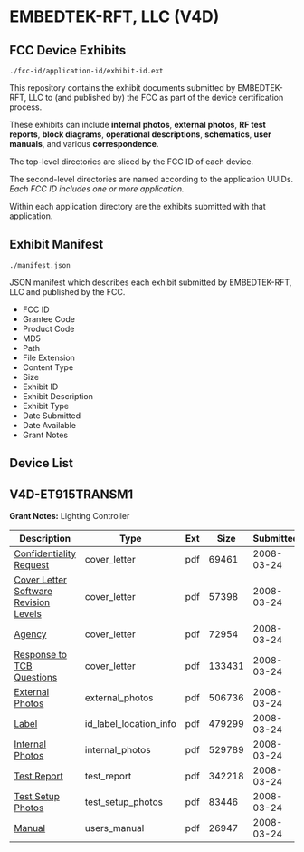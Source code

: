 # EMBEDTEK-RFT, LLC (V4D)
## FCC Device Exhibits

```
./fcc-id/application-id/exhibit-id.ext
```

This repository contains the exhibit documents submitted by EMBEDTEK-RFT, LLC to (and published by) the FCC as part of the device certification process.

These exhibits can include **internal photos**, **external photos**, **RF test reports**, **block diagrams**, **operational descriptions**, **schematics**, **user manuals**, and various **correspondence**.

The top-level directories are sliced by the FCC ID of each device.

The second-level directories are named according to the application UUIDs. *Each FCC ID includes one or more application.*

Within each application directory are the exhibits submitted with that application. 

## Exhibit Manifest

```
./manifest.json
```

JSON manifest which describes each exhibit submitted by EMBEDTEK-RFT, LLC and published by the FCC.

- FCC ID
- Grantee Code
- Product Code
- MD5
- Path
- File Extension
- Content Type
- Size
- Exhibit ID
- Exhibit Description
- Exhibit Type
- Date Submitted
- Date Available
- Grant Notes

## Device List
## V4D-ET915TRANSM1
**Grant Notes:** Lighting Controller

| Description | Type | Ext | Size | Submitted | Available |
| ----------- | ---- | --- | ---- | --------- | --------- |
| [Confidentiality Request](V4D-ET915TRANSM1/b33ec507fbe7b12897726a94957bb17a/918306.pdf) | cover_letter | pdf | 69461 | 2008-03-24 | 2008-03-24 |
| [Cover Letter  Software Revision Levels](V4D-ET915TRANSM1/b33ec507fbe7b12897726a94957bb17a/918307.pdf) | cover_letter | pdf | 57398 | 2008-03-24 | 2008-03-24 |
| [Agency](V4D-ET915TRANSM1/b33ec507fbe7b12897726a94957bb17a/918308.pdf) | cover_letter | pdf | 72954 | 2008-03-24 | 2008-03-24 |
| [Response to TCB Questions](V4D-ET915TRANSM1/b33ec507fbe7b12897726a94957bb17a/918309.pdf) | cover_letter | pdf | 133431 | 2008-03-24 | 2008-03-24 |
| [External Photos](V4D-ET915TRANSM1/b33ec507fbe7b12897726a94957bb17a/918298.pdf) | external_photos | pdf | 506736 | 2008-03-24 | 2008-03-24 |
| [Label](V4D-ET915TRANSM1/b33ec507fbe7b12897726a94957bb17a/918299.pdf) | id_label_location_info | pdf | 479299 | 2008-03-24 | 2008-03-24 |
| [Internal Photos](V4D-ET915TRANSM1/b33ec507fbe7b12897726a94957bb17a/918300.pdf) | internal_photos | pdf | 529789 | 2008-03-24 | 2008-03-24 |
| [Test Report](V4D-ET915TRANSM1/b33ec507fbe7b12897726a94957bb17a/918303.pdf) | test_report | pdf | 342218 | 2008-03-24 | 2008-03-24 |
| [Test Setup Photos](V4D-ET915TRANSM1/b33ec507fbe7b12897726a94957bb17a/918304.pdf) | test_setup_photos | pdf | 83446 | 2008-03-24 | 2008-03-24 |
| [Manual](V4D-ET915TRANSM1/b33ec507fbe7b12897726a94957bb17a/918305.pdf) | users_manual | pdf | 26947 | 2008-03-24 | 2008-03-24 |
